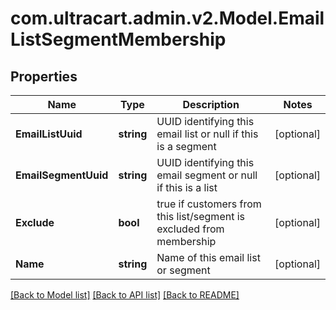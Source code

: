 
# com.ultracart.admin.v2.Model.EmailListSegmentMembership

## Properties

Name | Type | Description | Notes
------------ | ------------- | ------------- | -------------
**EmailListUuid** | **string** | UUID identifying this email list or null if this is a segment | [optional] 
**EmailSegmentUuid** | **string** | UUID identifying this email segment or null if this is a list | [optional] 
**Exclude** | **bool** | true if customers from this list/segment is excluded from membership | [optional] 
**Name** | **string** | Name of this email list or segment | [optional] 

[[Back to Model list]](../README.md#documentation-for-models)
[[Back to API list]](../README.md#documentation-for-api-endpoints)
[[Back to README]](../README.md)

